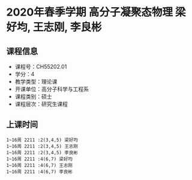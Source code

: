 # 2020年春季学期 高分子凝聚态物理 梁好均, 王志刚, 李良彬






## 课程信息

- 课程号：CH55202.01
- 学分：4
- 教学类型：理论课
- 开课单位：高分子科学与工程系
- 课程类别：硕士
- 课程层次：研究生课程

## 上课时间

```
1~16周 2211 :2(3,4,5) 梁好均
1~16周 2211 :2(3,4,5) 王志刚
1~16周 2211 :2(3,4,5) 李良彬
1~16周 2211 :4(6,7) 梁好均
1~16周 2211 :4(6,7) 王志刚
1~16周 2211 :4(6,7) 李良彬
```

